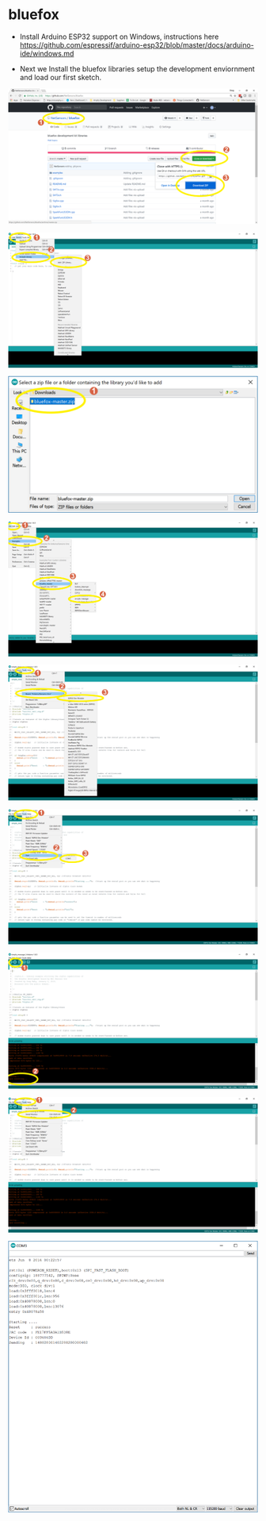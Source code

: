 # bluefox

- Install Arduino ESP32 support on Windows, instructions here https://github.com/espressif/arduino-esp32/blob/master/docs/arduino-ide/windows.md

- Next we Install the bluefox libraries setup the development enviornment and load our first sketch.

![Screenshot](screenshots/bf001.png)



![Screenshot](screenshots/bf002.png)



![Screenshot](screenshots/bf003.png)



![Screenshot](screenshots/bf004.png)



![Screenshot](screenshots/bf005.png)



![Screenshot](screenshots/bf006.png)



![Screenshot](screenshots/bf007.png)



![Screenshot](screenshots/bf008.png)



![Screenshot](screenshots/bf009.png)
